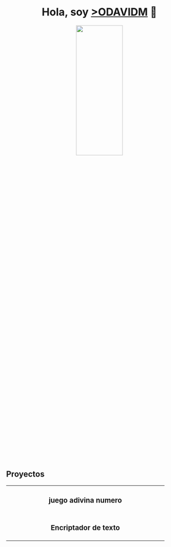 
<div align="center">
<h1 align="center">Hola, soy <a href="https://odavidm.github.io/Portafolio/"> >ODAVIDM</a> 👋</h1>
<img src="/Odavidm.png" width= "50%" height= "30%" align="center" >
</div>


## Proyectos
<table>
<tr>
<td width="50%">
<h3 align="center">juego adivina numero</h3>
<div align="center">
<a href="https://odavidm.github.io/Juego-adivina-numero/" target="_blank"></a>                                                                               
</td>

<tr>
<td width="50%">
<h3 align="center">Encriptador de texto</h3>
<div align="center">
<a href="https://odavidm.github.io/Encrypt/" target="_blank"></a>                                                                               
</td>

</table> 







<!--
**ODavidM/OdavidM** is a ✨ _special_ ✨ repository because its `README.md` (this file) appears on your GitHub profile.

Here are some ideas to get you started:

- 🔭 I’m currently working on ...
- 🌱 I’m currently learning ...
- 👯 I’m looking to collaborate on ...
- 🤔 I’m looking for help with ...
- 💬 Ask me about ...
- 📫 How to reach me: ...
- 😄 Pronouns: ...
- ⚡ Fun fact: ...
-->
